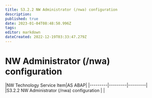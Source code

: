 ```yaml
---
title: S3.2.2 NW Administrator (/nwa) configuration	
description: 
published: true
date: 2023-01-04T08:48:50.996Z
tags: 
editor: markdown
dateCreated: 2022-12-19T03:33:47.279Z
---
```


# NW Administrator (/nwa) configuration	
|NW Technology Service Item|AS ABAP|
|---------|---------|---------|
|S3.2.2 NW Administrator (/nwa) configuration	 |  |